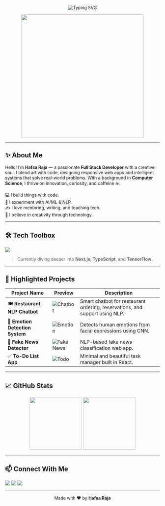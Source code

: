 <!-- Hero Banner -->
<p align="center">
  <img src="https://readme-typing-svg.herokuapp.com?font=Fira+Code&size=24&pause=1000&color=9A00FF&center=true&vCenter=true&width=435&lines=Hi+%F0%9F%91%8B%2C+I'm+Hafsa+Raja!;Creative+Full-Stack+Developer;AI+and+NLP+Enthusiast;Tech+is+My+Canvas!" alt="Typing SVG" />
</p>

<p align="center">
 <img src="https://your-uploaded-link.com/female-illustration.png" width="400"/>
</p>

---

## ✨ About Me

Hello! I’m **Hafsa Raja** — a passionate **Full Stack Developer** with a creative soul. I blend art with code, designing responsive web apps and intelligent systems that solve real-world problems. With a background in **Computer Science**, I thrive on innovation, curiosity, and caffeine ☕.

💻 I build things with code.  
🧠 I experiment with AI/ML & NLP.  
✍️ I love mentoring, writing, and teaching tech.  
🎨 I believe in creativity through technology.

---

## 🛠️ Tech Toolbox

<p align="left">
  <img src="https://skillicons.dev/icons?i=react,nodejs,js,html,css,python,flask,bootstrap,mysql,github,vscode&perline=6" />
</p>

> Currently diving deeper into **Next.js**, **TypeScript**, and **TensorFlow**.

---

## 🚀 Highlighted Projects

| Project Name | Preview | Description |
|--------------|---------|-------------|
| 🍽️ **Restaurant NLP Chatbot** | ![Chatbot](https://github.com/hrranger5/HR.Restaurant/blob/main/preview.gif?raw=true) | Smart chatbot for restaurant ordering, reservations, and support using NLP. |
| 🧠 **Emotion Detection System** | ![Emotion](https://github.com/hrranger5/emotion-detector/blob/main/preview.gif?raw=true) | Detects human emotions from facial expressions using CNN. |
| 📰 **Fake News Detector** | ![Fake News](https://github.com/hrranger5/fake-news-detector/blob/main/preview.gif?raw=true) | NLP-based fake news classification web app. |
| ✅ **To-Do List App** | ![Todo](https://github.com/hrranger5/To-Do-List-App/blob/main/preview.gif?raw=true) | Minimal and beautiful task manager built in React. |

---

## 📈 GitHub Stats

<p align="center">
  <img src="https://github-readme-stats.vercel.app/api?username=hrranger5&show_icons=true&theme=radical&count_private=true" height="170px"/>
  <img src="https://github-readme-stats.vercel.app/api/top-langs/?username=hrranger5&layout=compact&theme=radical" height="170px"/>
</p>

---

## 📫 Connect With Me

<p align="left">
  <a href="https://github.com/hrranger5"><img src="https://img.shields.io/badge/GitHub-100000?style=for-the-badge&logo=github&logoColor=white" /></a>
  <a href="https://www.linkedin.com/in/hafsa-raja-5224a8365/"><img src="https://img.shields.io/badge/LinkedIn-blue?style=for-the-badge&logo=linkedin&logoColor=white" /></a>
  <a href="https://www.instagram.com/hafsathegreysoul/"><img src="https://img.shields.io/badge/Instagram-E4405F?style=for-the-badge&logo=instagram&logoColor=white" /></a>
</p>

---

<p align="center">
  Made with ❤️ by <strong>Hafsa Raja</strong>
</p>
